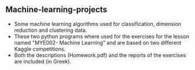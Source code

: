 ## **Machine-learning-projects**
- Some machine learning algorithms used for classification, dimension reduction and clustering data.
- These two python programs where used for the exercises for the lesson named "MYE002- Machine Learning" and are based on two different Kaggle competitions.
- Both the descriptions (Homework.pdf) and the reports of the exercises are included (in Greek).
